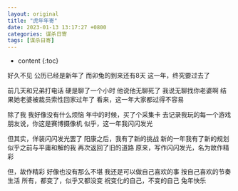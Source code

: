 ```yaml
---
layout: original
title: "虎年年寄"
date: 2023-01-13 13:17:27 +0800 
categories: 谋杀日寄
tags: [谋杀日寄]
---
```

* content
{:toc}

好久不见
公历已经是新年了
而卯兔的到来还有8天
这一年，终究要过去了

<!-- more -->
前几天和兄弟打电话
硬是聊了一个小时
他说他无聊死了
我说无聊找你老婆啊
结果她老婆被裁员索性回家过年了
看来，这一年大家都过得不容易 

除了我
我好像没有什么烦恼
年中的时候，买了个采集卡
去记录我玩的每一个游戏
朋友说，你这是赛博摄像机
似乎，这一年我闪闪发光

但其实，佯装闪闪发光罢了
阳康之后，我有了新的挑战
新的一年我有了新的规划
似乎之前与平庸和解的我
再次返回了旧的道路
原来，写作闪闪发光，名为故作精彩

但，故作精彩
好像也没有那么不堪
我还是可以做自己喜欢的事
按自己喜欢的节奏生活
所有，都变了，似乎又都没变
祝变化的自己，不变的自己
兔年快乐
<!-- TOC -->

